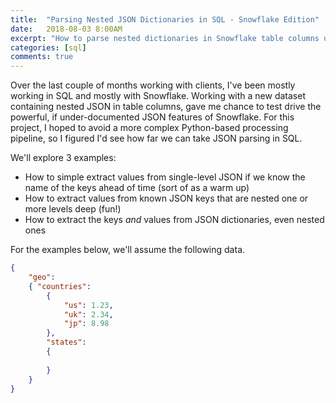 ```yaml
---
title:  "Parsing Nested JSON Dictionaries in SQL - Snowflake Edition"
date:   2018-08-03 8:00AM
excerpt: "How to parse nested dictionaries in Snowflake table columns using SQL"
categories: [sql]
comments: true
---
```

Over the last couple of months working with clients, I've been mostly working in SQL and mostly with Snowflake. Working with a new dataset containing nested JSON in table columns, gave me chance to test drive the powerful, if under-documented JSON features of Snowflake.
For this project, I hoped to avoid a more complex Python-based processing pipeline, so I figured I'd see how far we can take JSON parsing in SQL.

We'll explore 3 examples:
- How to simple extract values from single-level JSON if we know the name of the keys ahead of time (sort of as a warm up)
- How to extract values from known JSON keys that are nested one or more levels deep (fun!)
- How to extract the keys _and_ values from JSON dictionaries, even nested ones

For the examples below, we'll assume the following data.

```json
{
    "geo":
    { "countries":
        {
            "us": 1.23,
            "uk": 2.34,
            "jp": 8.98
        },
        "states":
        {
            
        }
    }
}
```
